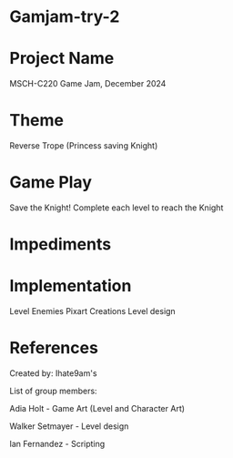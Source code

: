 # Gamjam-try-2
# Project Name
MSCH-C220 Game Jam, December 2024

# Theme

Reverse Trope (Princess saving Knight)

# Game Play

Save the Knight!
Complete each level to reach the Knight

# Impediments


# Implementation

Level Enemies
Pixart Creations
Level design

# References

Created by: Ihate9am's

List of group members:

Adia Holt - Game Art (Level and Character Art)

Walker Setmayer - Level design

Ian Fernandez - Scripting

